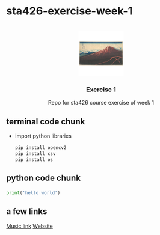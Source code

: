 # sta426-exercise-week-1
<br />
<div align="center">
  <a href="image.jpg">
    <img src="image.jpg" alt="Logo" width="120" height="120">
  </a>
<h3 align="center">Exercise 1</h3>

  <p align="center">
Repo for sta426 course exercise of week 1 </p>
</div>

<!-- GETTING STARTED -->
## terminal code chunk


* import python libraries
  ```terminal
  pip install opencv2
  pip install csv
  pip install os
  ```



## python code chunk 

```python
print('hello world')
```


## a few links
[Music link](https://www.youtube.com/watch?v=ddVv2FPuOk4)
[Website](https://2021.igem.org/Team:UNILausanne)

